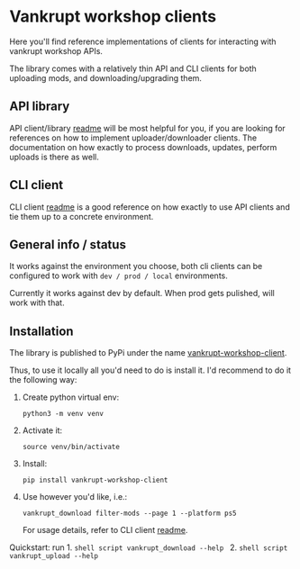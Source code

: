 # Vankrupt workshop clients
Here you'll find reference implementations of clients 
for interacting with vankrupt workshop APIs.

The library comes with a relatively thin API and CLI clients for 
both uploading mods, and downloading/upgrading them. 

## API library
API client/library [readme](vankrupt_workshop_client/api/README.md) 
will be most helpful for you, if you are looking for references 
on how to implement uploader/downloader clients.
The documentation on how exactly to process downloads, updates, 
perform uploads is there as well.

## CLI client
CLI client [readme](vankrupt_workshop_client/README.md) 
is a good reference on how exactly to use API clients and tie them up
to a concrete environment.


## General info / status
It works against the environment you choose, both cli clients can be configured
to work with `dev / prod / local` environments.

Currently it works against dev by default. When prod gets pulished, will 
work with that.


## Installation
The library is published to PyPi under the name 
[vankrupt-workshop-client](https://pypi.org/project/vankrupt-workshop-client).

Thus, to use it locally all you'd need to do is install it.
I'd recommend to do it the following way:
1. Create python virtual env:
    ```shell script
    python3 -m venv venv
    ```
2. Activate it:
    ```shell script
    source venv/bin/activate
    ```
3. Install:
    ```shell script
    pip install vankrupt-workshop-client
    ```
4. Use however you'd like, i.e.:
    ```shell script
    vankrupt_download filter-mods --page 1 --platform ps5
    ```
   For usage details, refer to 
   CLI client [readme](vankrupt_workshop_client/README.md).

Quickstart: run
1.
    ```shell script
    vankrupt_download --help
    ```
2.
    ```shell script
    vankrupt_upload --help
    ```

